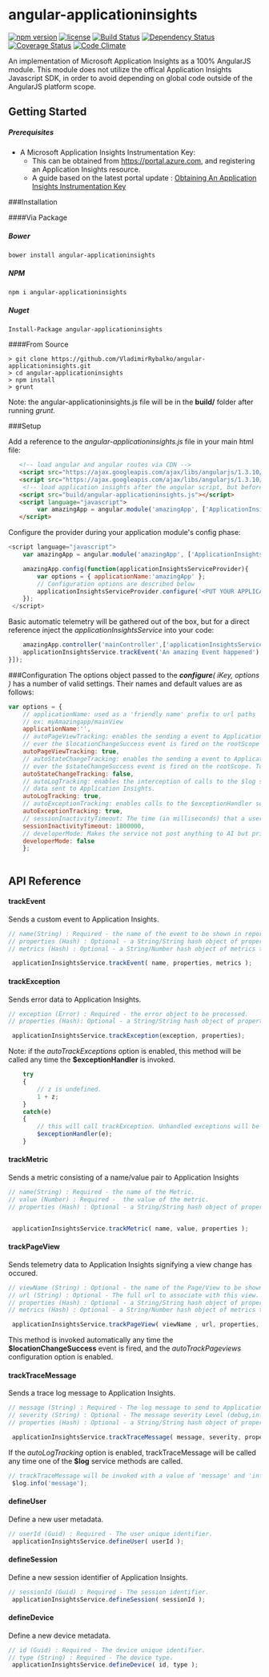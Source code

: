 



angular-applicationinsights
===========================
[![npm version][npm-image]][npm-url] [![license][lic-image]][lic-url] [![Build Status][travisCI-image]][travisCI-url] [![Dependency Status][dep-image]][dep-url] [![Coverage Status][coveralls-image]][coveralls-url] [![Code Climate][cc-image]][cc-url]

An implementation of Microsoft Application Insights as a 100% AngularJS module. This module does not utilize the offical Application Insights Javascript SDK, in order to avoid depending on global code outside of the AngularJS platform scope.

## Getting Started

##### Prerequisites

- A Microsoft Application Insights Instrumentation Key:
    - This can be obtained from https://portal.azure.com, and registering an Application Insights resource.
    - A guide based on the latest portal update : [Obtaining An Application Insights Instrumentation Key](http://kenhaines.net/getting-an-application-insights-instrumentation-key/) 


###Installation

####Via Package 

##### Bower
```
bower install angular-applicationinsights
```

##### NPM
```
npm i angular-applicationinsights
```

##### Nuget
```
Install-Package angular-applicationinsights
```

####From Source
```
> git clone https://github.com/VladimirRybalko/angular-applicationinsights.git
> cd angular-applicationinsights
> npm install
> grunt
```
Note: the angular-applicationinsights.js file will be in the **build/** folder after running *grunt*.


###Setup

Add a reference to the *angular-applicationinsights.js* file in your main html file:
```HTML
   <!-- load angular and angular routes via CDN -->
   <script src="https://ajax.googleapis.com/ajax/libs/angularjs/1.3.10/angular.js"></script>
   <script src="https://ajax.googleapis.com/ajax/libs/angularjs/1.3.10/angular-route.js"></script>
	<!-- load application insights after the angular script, but before your main application module -->
   <script src="build/angular-applicationinsights.js"></script>
   <script language="javascript">
		var amazingApp = angular.module('amazingApp', ['ApplicationInsightsModule']);
   </script>
```
Configure the provider during your application module's config phase:
```Javascript
<script language="javascript">
	var amazingApp = angular.module('amazingApp', ['ApplicationInsightsModule']);

	amazingApp.config(function(applicationInsightsServiceProvider){
		var options = { applicationName:'amazingApp' };
		// Configuration options are described below 	 
        applicationInsightsServiceProvider.configure('<PUT YOUR APPLICATION INSIGHTS KEY HERE', options );
    });
 </script>
```
 Basic automatic telemetry will be gathered out of the box, but for a direct reference inject the _applicationInsightsService_ into your code:
```Javascript
	amazingApp.controller('mainController',['applicationInsightsService',function(applicationInsightsService){
	applicationInsightsService.trackEvent('An amazing Event happened');
}]);

```

###Configuration
The options object passed to the _**configure**( iKey, options )_  has a number of valid settings. Their names and default values are as follows:
```Javascript
var options = {
	// applicationName: used as a 'friendly name' prefix to url paths
	// ex: myAmazingapp/mainView
	applicationName:'',
	// autoPageViewTracking: enables the sending a event to Application Insights when 
	// ever the $locationChangeSuccess event is fired on the rootScope
	autoPageViewTracking: true,
	// autoStateChangeTracking: enables the sending a event to Application Insights when 
	// ever the $stateChangeSuccess event is fired on the rootScope. To enable 'autoPageViewTracking' option should be set too. 
	autoStateChangeTracking: false,
	// autoLogTracking: enables the interception of calls to the $log service and have the trace 
	// data sent to Application Insights.
	autoLogTracking: true,
	// autoExceptionTracking: enables calls to the $exceptionHandler service, usually unhandled exceptions, to have the error and stack data sent to Application Insights.
	autoExceptionTracking: true,
	// sessionInactivityTimeout: The time (in milliseconds) that a user session can be inactive, before a new session will be created (on the next api call). Default is 30mins.
	sessionInactivityTimeout: 1800000,
	// developerMode: Makes the service not post anything to AI but print it to the console instead
	developerMode: false
	};
	
```

## API Reference

#### trackEvent
Sends a custom event to Application Insights. 
```Javascript
// name(String) : Required - the name of the event to be shown in reports.
// properties (Hash) : Optional - a String/String hash object of properties to associate with this event.
// metrics (Hash) : Optional - a String/Number hash object of metrics to associate with this event.

 applicationInsightsService.trackEvent( name, properties, metrics );
```

#### trackException
Sends error data to Application Insights. 
```Javascript
// exception (Error) : Required - the error object to be processed.
// properties (Hash): Optional - a String/String hash object of properties to associate with this exception

 applicationInsightsService.trackException(exception, properties);
```
Note: if the *autoTrackExceptions* option is enabled, this method will be called any time the **$exceptionHandler** is invoked.
```Javascript
	try
	{
		// z is undefined.
		1 + z;
	}
	catch(e)
	{
		// this will call trackException. Unhandled exceptions will be caught by angularJS and directed to the $exceptionHandler.
		$exceptionHandler(e);
	}
```

#### trackMetric
Sends a metric consisting of a name/value pair to Application Insights
```Javascript
// name(String) : Required - the name of the Metric.
// value (Number) : Required -  the value of the metric.
// properties (Hash) : Optional - a String/String hash object of properties to associate with this metric.


 applicationInsightsService.trackMetric( name, value, properties );
```


#### trackPageView
Sends telemetry data to Application Insights signifying a view change has occured.
```Javascript
// viewName (String) : Optional - the name of the Page/View to be shown in reports. Defaults to the url path, prefixed with the app name (ex: amazingApp/view2).
// url (String) : Optional - The full url to associate with this view. Defaults to $location.absUrl();
// properties (Hash) : Optional - a String/String hash object of properties to associate with this event.
// metrics (Hash) : Optional - a String/Number hash object of metrics to associate with this event.

 applicationInsightsService.trackPageView( viewName , url, properties, metrics );
```
This method is invoked automatically any time the **$locationChangeSuccess** event is fired, and the *autoTrackPageviews* configuration option is enabled.

#### trackTraceMessage
Sends a trace log message to Application Insights. 
```Javascript
// message (String) : Required - The log message to send to Application Insights.
// severity (String) : Optional - The message severity Level (debug,info,warn, error). Defaults to 'info'. 
// properties (Hash) : Optional - a String/String hash object of properties to associate with this event.

 applicationInsightsService.trackTraceMessage( message, severity, properties);
```
If the *autoLogTracking* option is enabled, trackTraceMessage will be called any time one of the **$log** service methods are called.
```Javascript
// trackTraceMessage will be invoked with a value of 'message' and 'info' as the parameters.
 $log.info('message');
```

#### defineUser
Define a new user metadata. 
```Javascript
// userId (Guid) : Required - The user unique identifier.
 applicationInsightsService.defineUser( userId );
```

#### defineSession
Define a new session identifier of Application Insights. 
```Javascript
// sessionId (Guid) : Required - The session identifier.
 applicationInsightsService.defineSession( sessionId );
```

#### defineDevice
Define a new device metadata. 
```Javascript
// id (Guid) : Required - The device unique identifier.
// type (String) : Required - The device type.
 applicationInsightsService.defineDevice( id, type );
```

[travisCI-image]: https://travis-ci.org/khaines/angular-applicationinsights.svg?branch=master&
[travisCI-url]: https://travis-ci.org/khaines/angular-applicationinsights
[coveralls-image]: https://coveralls.io/repos/khaines/angular-applicationinsights/badge.svg?branch=master
[coveralls-url]: https://coveralls.io/r/khaines/angular-applicationinsights?branch=master
[npm-image]: https://img.shields.io/npm/v/angular-applicationinsights.svg
[npm-url]: https://www.npmjs.com/package/angular-applicationinsights
[lic-image]: http://img.shields.io/npm/l/angular-applicationinsights.svg
[lic-url]: LICENSE
[dep-image]: https://david-dm.org/khaines/angular-applicationinsights.svg
[dep-url]: https://david-dm.org/khaines/angular-applicationinsights
[cc-image]:https://codeclimate.com/github/khaines/angular-applicationinsights/badges/gpa.svg
[cc-url]:https://codeclimate.com/github/khaines/angular-applicationinsights    
